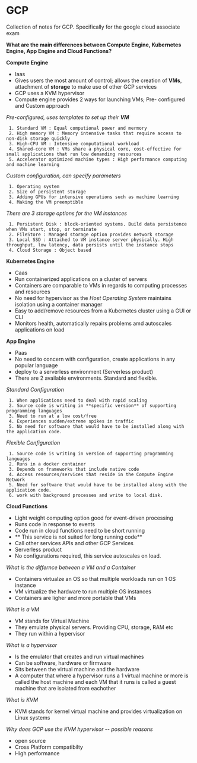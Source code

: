 # GCP
Collection of notes for GCP. Specifically for the google cloud associate exam

**What are the main differences between Compute Engine, Kubernetes Engine, App Engine and Cloud Functions?**

**Compute Engine** 
- Iaas
- Gives users the most amount of control; allows the creation of **VMs**, attachment of **storage** to make use of other GCP services
- GCP uses a KVM hypervisor
- Compute engine provides 2 ways for launching VMs; Pre- configured and Custom approach

*Pre-configured, uses templates to set up their **VM***

     1. Standard VM : Equal computional power and mermory
     2. High memory VM : Memory intensive tasks that require access to non-disk storage quickly
     3. High-CPU VM : Intensive computational workload
     4. Shared-core VM : VMs share a physical core, cost-effective for small applications that run low demanding resources
     5. Accelerator optimized machine types : High performance computing and machine learning
     
*Custom configuration, can specify parameters*

     1. Operating system
     2. Size of persistent storage
     3. Adding GPUs for intensive operations such as machine learning
     4. Making the VM preemptible
     
     
*There are 3 storage options for the VM instances*

     1. Persistent Disk : block-oriented systems. Build data persistence when VMs start, stop, or terminate
     2. FileStore : Managed storage option provides network storage
     3. Local SSD : Attached to VM instance server physically. High throughput, low latency, data persists until the instance stops
     4. Cloud Storage : Object based 
 
**Kubernetes Engine**

- Caas
- Run containerized applications on a cluster of servers
- Containers are comparable to VMs in regards to computing processes and resources 
- No need for hypervisor as the *Host Operating System* maintains isolation using a container manager
- Easy to add/remove resources from a Kubernetes cluster using a GUI or CLI
- Monitors health, automatically repairs problems amd autoscales applications on load

**App Engine**

- Paas
- No need to concern with configuration, create applications in any popular language
- deploy to a serverless environment (Serverless product)
- There are 2 available environments. Standard and flexible.

*Standard Configuration*

     1. When applications need to deal with rapid scaling
     2. Source code is writing in **specific version** of supporting programming languages
     3. Need to run at a low cost/free
     4. Experiences sudden/extreme spikes in traffic
     5. No need for software that would have to be installed along with the application code.
     
*Flexible Configuration*

     1. Source code is writing in version of supporting programming languages
     2. Runs in a docker container
     3. Depends on frameworks that include native code
     4. Access resources/services that reside in the Compute Engine Network
     5. Need for software that would have to be installed along with the application code.
     6. work with background processes and write to local disk.
         
         
**Cloud Functions**

- Light weight computing option good for event-driven processing
- Runs code in response to events 
- Code run in cloud functions need to be short running 
- ** This service is not suited for long running code**
- Call other services APIs and other GCP Services
- Serverless product
- No configurations required, this service autoscales on load.



*What is the differnce between a VM and a Container*
- Containers virtualze an OS so that multiple workloads run on 1 OS instance
- VM virtualize the hardware to run multiple OS instances
- Containers are ligher and more portable that VMs 

*What is a VM*
- VM stands for Virtual Machine
- They emulate physical servers. Providing CPU, storage, RAM etc
- They run within a hypervisor

*What is a hypervisor*
- Is the emulator that creates and run virtual machines 
- Can be software, hardware or firmware
- Sits between the virtual machine and the hardware
- A computer that where a hypervisor runs a 1 virtual machine or more is called the host machine and each VM that it runs is called a guest machine that are isolated from eachother

*What is KVM*
- KVM stands for kernel virtual machine and provides virtualization on Linux systems

*Why does GCP use the KVM hypervisor -- possible reasons*
- open source
- Cross Platform compatibilty
- High performance

